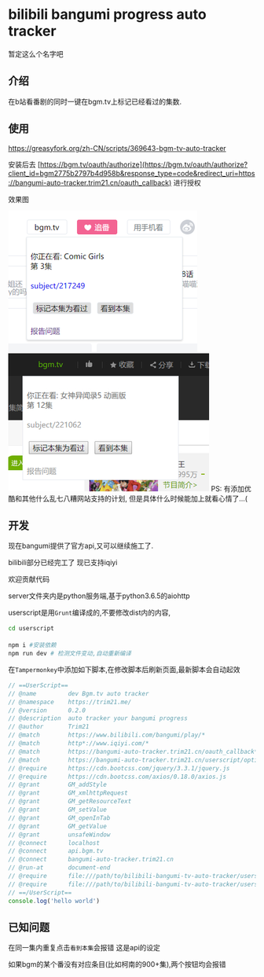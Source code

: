 # bilibili bangumi progress auto tracker

暂定这么个名字吧

## 介绍

在b站看番剧的同时一键在bgm.tv上标记已经看过的集数.


## 使用

https://greasyfork.org/zh-CN/scripts/369643-bgm-tv-auto-tracker 

安装后去 
[https://bgm.tv/oauth/authorize](https://bgm.tv/oauth/authorize?client_id=bgm2775b2797b4d958b&response_type=code&redirect_uri=https://bangumi-auto-tracker.trim21.cn/oauth_callback)
进行授权 

效果图 

![](./screenshot/bilibili.png) 
![](./screenshot/iqiyi.jpg) 
PS: 有添加优酷和其他什么乱七八糟网站支持的计划, 但是具体什么时候能加上就看心情了...(

## 开发

现在bangumi提供了官方api,又可以继续施工了.

bilibili部分已经完工了
现已支持iqiyi

欢迎贡献代码



server文件夹内是python服务端,基于python3.6.5的aiohttp

userscript是用`Grunt`编译成的,不要修改dist内的内容,

```bash
cd userscript

npm i #安装依赖
npm run dev # 检测文件变动,自动重新编译
```


在`Tampermonkey`中添加如下脚本,在修改脚本后刷新页面,最新脚本会自动起效
```javascript
// ==UserScript==
// @name         dev Bgm.tv auto tracker
// @namespace    https://trim21.me/
// @version      0.2.0
// @description  auto tracker your bangumi progress
// @author       Trim21
// @match        https://www.bilibili.com/bangumi/play/*
// @match        http*://www.iqiyi.com/*
// @match        https://bangumi-auto-tracker.trim21.cn/oauth_callback*
// @match        https://bangumi-auto-tracker.trim21.cn/userscript/options*
// @require      https://cdn.bootcss.com/jquery/3.3.1/jquery.js
// @require      https://cdn.bootcss.com/axios/0.18.0/axios.js
// @grant        GM_addStyle
// @grant        GM_xmlhttpRequest
// @grant        GM_getResourceText
// @grant        GM_setValue
// @grant        GM_openInTab
// @grant        GM_getValue
// @grant        unsafeWindow
// @connect      localhost
// @connect      api.bgm.tv
// @connect      bangumi-auto-tracker.trim21.cn
// @run-at       document-end
// @require      file:///path/to/bilibili-bangumi-tv-auto-tracker/userscript/env.js
// @require      file:///path/to/bilibili-bangumi-tv-auto-tracker/userscript/dist/latest/bgm-tv-auto-tracker.js
// ==/UserScript==
console.log('hello world')

```


## 已知问题

在同一集内重复点击`看到本集`会报错 这是api的设定

如果bgm的某个番没有对应条目(比如柯南的900+集),两个按钮均会报错

